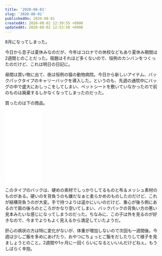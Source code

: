 ```yaml
---
title: '2020-08-01'
slug: '2020-08-01'
publishedOn: 2020-08-01
createdAt: 2020-08-02 12:39:55 +0900
updatedAt: 2020-08-02 12:53:58 +0900
---
```

8月になってしまった。

今日から息子は夏休みなのだが、今年はコロナでの休校などもあり夏休み期間は2週間とのことだった。宿題はそれほど多くないので、恒例のカンバンをつくったのだけど、これは明日の日記に。

昼間は買い物に出て、夜は恒例の猫の動物病院。今日から新しいアイテム、バックパックタイプのキャリーバックを導入した。というのも、先週の通院中にバッグの中で盛大におしっこをしてしまい、ペットシートを敷いていなかったので前のものは廃棄するしかなくなってしまったのだった。

買ったのは下の商品。

<iframe style="width:120px;height:240px;" marginwidth="0" marginheight="0" scrolling="no" frameborder="0" src="//rcm-fe.amazon-adsystem.com/e/cm?lt1=_blank&bc1=000000&IS2=1&bg1=FFFFFF&fc1=000000&lc1=0000FF&t=shucreamnet-22&language=ja_JP&o=9&p=8&l=as4&m=amazon&f=ifr&ref=as_ss_li_til&asins=B0875WHJKR&linkId=0bc9bed6fec27c7a74009e5c4bd75d35"></iframe>

このタイプのバックは、硬めの素材でしっかりしてるものと布＆メッシュ素材のものがある。硬いのを背負うのも嫌だなぁと柔らかめのものしたのだけど、これが結構背負うのが大変。手で持つよりは遥かにいいのだけど、重心が後ろ側にあるので肩の後ろのところがかなり空いてしまい、バックパックの背負い方の悪い見本みたいな感じになってしまうのだった。ちなみに、この子は外を見るのが好きなので、今までよりもよく見えるから満足していたようだ。

肝心の病状の方は特に変化がないが、体重が増加しないので次回も一週間後。今週は少しご飯を多めにあげたり、おやつにちょっとご飯をだしたりして様子を見ましょうとのこと。2週間や1ヶ月に一回くらいになるといいんだけどねぇ。もうしばらく辛抱。
